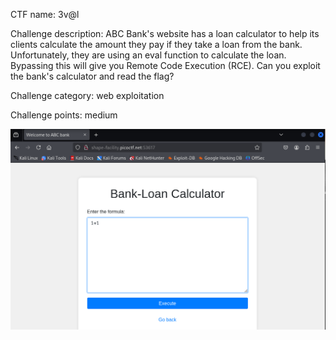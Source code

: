 CTF name: 3v@l

Challenge description: ABC Bank's website has a loan calculator to help its clients calculate the amount they pay if they take a loan from the bank. Unfortunately, they are using an eval function to calculate the loan. Bypassing this will give you Remote Code Execution (RCE). Can you exploit the bank's calculator and read the flag?

Challenge category: web exploitation

Challenge points: medium

![Image 1](1.png)
